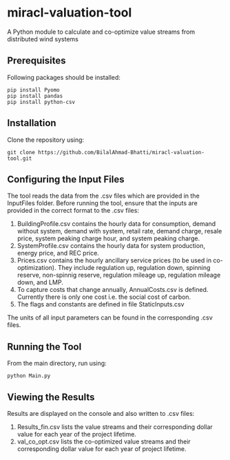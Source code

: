 # miracl-valuation-tool
A Python module to calculate and co-optimize value streams from distributed wind systems
## Prerequisites
Following packages should be installed: 
```` 
pip install Pyomo
pip install pandas
pip install python-csv
````

## Installation
Clone the repository using:
```` 
git clone https://github.com/BilalAhmad-Bhatti/miracl-valuation-tool.git
````

## Configuring the Input Files
The tool reads the data from the .csv files which are provided in the InputFiles folder. Before running the tool, ensure that the inputs are provided in the correct format to the .csv files:
1. BuildingProfile.csv contains the hourly data for consumption, demand without system, demand with system, retail rate, demand charge, resale price, system peaking charge hour, and system peaking charge.
2. SystemProfile.csv contains the hourly data for system production, energy price, and REC price.
3. Prices.csv contains the hourly ancillary service prices (to be used in co-optimization). They include regulation up, regulation down, spinning reserve, non-spinnig reserve, regulation mileage up, regulation mileage down, and LMP.
4. To capture costs that change annually, AnnualCosts.csv is defined. Currently there is only one cost i.e. the social cost of carbon.
5. The flags and constants are defined in file StaticInputs.csv

The units of all input parameters can be found in the corresponding .csv files.

## Running the Tool
From the main directory, run using:
```` 
python Main.py
````
## Viewing the Results
Results are displayed on the console and also written to .csv files:
1. Results_fin.csv lists the value streams and their corresponding dollar value for each year of the project lifetime.
2. val_co_opt.csv lists the co-optimized value streams and their corresponding dollar value for each year of project lifetime.

